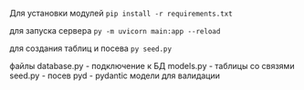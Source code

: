 Для установки модулей
`pip install -r requirements.txt`

для запуска сервера
`py -m uvicorn main:app --reload`

для создания таблиц и посева
`py seed.py`

файлы
database.py - подключение к БД
models.py - таблицы со связями
seed.py - посев
pyd - pydantic модели для валидации